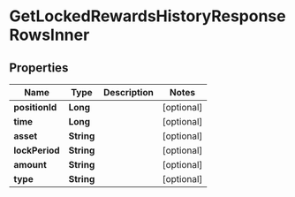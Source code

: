 

# GetLockedRewardsHistoryResponseRowsInner


## Properties

| Name | Type | Description | Notes |
|------------ | ------------- | ------------- | -------------|
|**positionId** | **Long** |  |  [optional] |
|**time** | **Long** |  |  [optional] |
|**asset** | **String** |  |  [optional] |
|**lockPeriod** | **String** |  |  [optional] |
|**amount** | **String** |  |  [optional] |
|**type** | **String** |  |  [optional] |



